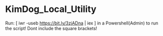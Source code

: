 # KimDog_Local_Utility
 
Run: [ iwr -useb https://bit.ly/3zjADna | iex ] in a Powershell(Admin) to run the script! Dont include the square brackets!
